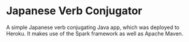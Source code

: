 # Japanese Verb Conjugator

A simple Japanese verb conjugating Java app, which was deployed to Heroku. It makes use of the Spark framework as well as Apache Maven.
